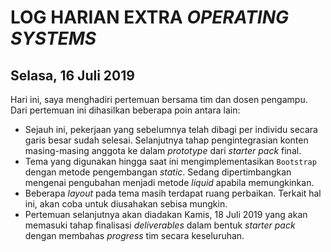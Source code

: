 # LOG HARIAN EXTRA *OPERATING SYSTEMS*
## Selasa, 16 Juli 2019

Hari ini, saya menghadiri pertemuan bersama tim dan dosen pengampu. Dari pertemuan ini dihasilkan beberapa poin antara lain:
- Sejauh ini, pekerjaan yang sebelumnya telah dibagi per individu secara garis besar sudah selesai. Selanjutnya tahap pengintegrasian konten masing-masing anggota ke dalam *prototype* dari *starter pack* final.
- Tema yang digunakan hingga saat ini mengimplementasikan `Bootstrap` dengan metode pengembangan *static*. Sedang dipertimbangkan mengenai pengubahan menjadi metode *liquid* apabila memungkinkan.
- Beberapa *layout* pada tema masih terdapat ruang perbaikan. Terkait hal ini, akan coba untuk diusahakan sebisa mungkin.
- Pertemuan selanjutnya akan diadakan Kamis, 18 Juli 2019 yang akan memasuki tahap finalisasi *deliverables* dalam bentuk *starter pack* dengan membahas *progress* tim secara keseluruhan.